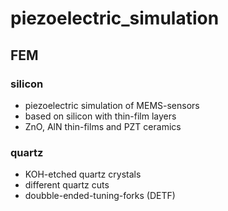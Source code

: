 # piezoelectric_simulation

## FEM

### silicon
- piezoelectric simulation of MEMS-sensors 
- based on silicon with thin-film layers
- ZnO, AlN thin-films and PZT ceramics

### quartz
- KOH-etched quartz crystals
- different quartz cuts 
- doubble-ended-tuning-forks (DETF)
